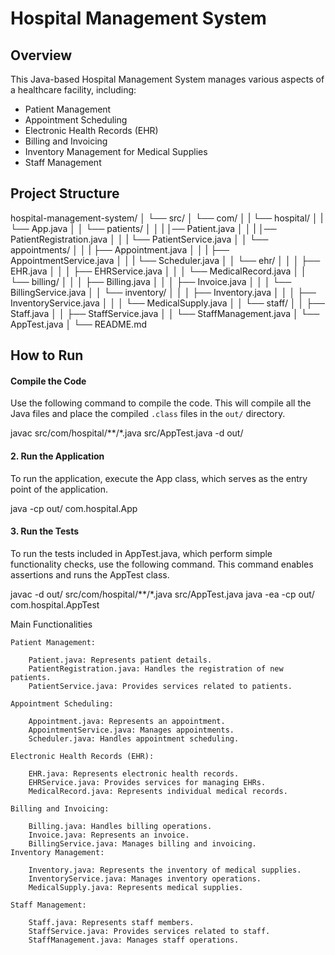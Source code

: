 # Hospital Management System

## Overview

This Java-based Hospital Management System manages various aspects of a healthcare facility, including:

- Patient Management
- Appointment Scheduling
- Electronic Health Records (EHR)
- Billing and Invoicing
- Inventory Management for Medical Supplies
- Staff Management

## Project Structure


hospital-management-system/
│
└── src/
│   └── com/
│   |   └── hospital/
│   |       └── App.java
│   │       └── patients/
│   │       |   │── Patient.java
│   │       |   │── PatientRegistration.java
│   │       |   └── PatientService.java
│   │       └── appointments/
│   │       |   ├── Appointment.java
│   │       |   ├── AppointmentService.java
│   │       |   └── Scheduler.java
│   │       └── ehr/
│   │       │   ├── EHR.java
│   │       │   ├── EHRService.java
│   │       │   └── MedicalRecord.java
│   │       └── billing/
│   │       │   ├── Billing.java
│   │       │   ├── Invoice.java
│   │       │   └── BillingService.java
│   │       └── inventory/
│   │       │   ├── Inventory.java
│   │       │   ├── InventoryService.java
│   │       │   └── MedicalSupply.java
│   │       └── staff/
│   │           ├── Staff.java
│   │           ├── StaffService.java
│   │           └── StaffManagement.java
│   └── AppTest.java
│
└── README.md




## How to Run


#### Compile the Code

Use the following command to compile the code. This will compile all the Java files and place the compiled `.class` files in the `out/` directory.

javac src/com/hospital/**/*.java src/AppTest.java -d out/


#### 2. Run the Application

To run the application, execute the App class, which serves as the entry point of the application.

java -cp out/ com.hospital.App


#### 3. Run the Tests

To run the tests included in AppTest.java, which perform simple functionality checks, use the following command. This command enables assertions and runs the AppTest class.

javac -d out/ src/com/hospital/**/*.java src/AppTest.java
java -ea -cp out/ com.hospital.AppTest


Main Functionalities

    Patient Management:

        Patient.java: Represents patient details.
        PatientRegistration.java: Handles the registration of new patients.
        PatientService.java: Provides services related to patients.
    
    Appointment Scheduling:

        Appointment.java: Represents an appointment.
        AppointmentService.java: Manages appointments.
        Scheduler.java: Handles appointment scheduling.
    
    Electronic Health Records (EHR):

        EHR.java: Represents electronic health records.
        EHRService.java: Provides services for managing EHRs.
        MedicalRecord.java: Represents individual medical records.

    Billing and Invoicing:

        Billing.java: Handles billing operations.
        Invoice.java: Represents an invoice.
        BillingService.java: Manages billing and invoicing.
    Inventory Management:

        Inventory.java: Represents the inventory of medical supplies.
        InventoryService.java: Manages inventory operations.
        MedicalSupply.java: Represents medical supplies.
    
    Staff Management:

        Staff.java: Represents staff members.
        StaffService.java: Provides services related to staff.
        StaffManagement.java: Manages staff operations.